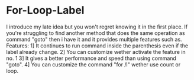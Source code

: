 # For-Loop-Label
I introduce my late idea but you won't regret knowing it in the first place.  If you're struggling to find another method that does the same operation as command "goto" then i have it and it provides multiple features such as.  Features: 1] It continues to run command inside the parenthesis even if the label already change. 2] You can customize wether activate the feature in no. 1 3] It gives a better performance and speed than using command "goto". 4] You can customize the command "for /l" wether use count or loop.
